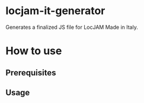 # locjam-it-generator
Generates a finalized JS file for LocJAM Made in Italy.

# How to use
## Prerequisites

## Usage

